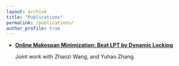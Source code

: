 ```yaml
---
layout: archive
title: "Publications"
permalink: /publications/
author_profile: true
---
```


- [**Online Makespan Minimization: Beat LPT by Dynamic Locking**](https://arxiv.org/abs/2311.11195)

  Joint work with Zhaozi Wang, and Yuhao Zhang. 
